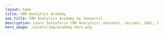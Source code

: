 ```yaml
---
layout: home
title: CRM Analytics Academy
seo_title: CRM Analytics Academy by Imswarnil
description: Learn Salesforce CRM Analytics: datasets, recipes, SAQL, bindings, security predicates, dashboard JSON, and Lightning embedding.
hero_image: /assets/img/academy-hero.png  
---
```

